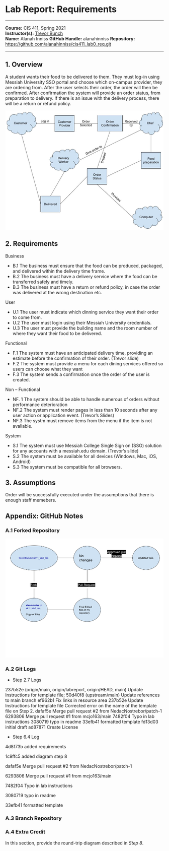 # Lab Report: Requirements
___
**Course:** CIS 411, Spring 2021  
**Instructor(s):** [Trevor Bunch](https://github.com/trevordbunch)  
**Name:** Alanah Inniss
**GitHub Handle:** alanahinniss
**Repository:** https://github.com/alanahinniss/cis411_lab0_req.git
___

## 1. Overview
A student wants their food to be delivered to them. They must log-in using Messiah University SSO portal and choose which on-campus provider, they are ordering from. After the user selects their order, the order will then be confirmed. After confirmation the system will provide an order status, from preparation to delivery. If there is an issue with the delivery process, there will be a return or refund policy. 

![](../assets/first%20graph.jpg)

## 2. Requirements
  
Business 

* B.1 The business must ensure that the food can be produced, packaged, and delivered within the delivery time frame.
* B.2 The business must have a delivery service where the food can be transferred safely and timely. 
* B.3 The business must have a return or refund policy, in case the order was delivered at the wrong destination etc. 

User

* U.1 The user must indicate which dinning service they want their order to come from. 
* U.2 The user must login using their Messiah University credentials. 
* U.3 The user must provide the building name and the room number of where they want their food to be delivered. 

Functional 

* F.1 The system must have an anticipated delivery time, providing an estimate before the confirmation of their order. (Trevor slide)
* F.2 The system must provide a menu for each dining services offered so users can choose what they want 
* F.3 The system sends a confirmation once the order of the user is created. 

Non – Functional 

* NF. 1 The system should be able to handle numerous of orders without performance deterioration 
* NF.2 The system must render pages in less than 10 seconds after any user action or application event. (Trevor’s Slides) 
* NF.3 The systm must remove items from the menu if the item is not avaliable.

System

* S.1 The system must use Messiah College Single Sign on (SSO) solution for any accounts with a messiah.edu domain. (Trevor’s slide)
* S.2 The system must be available for all devices (Windows, Mac, iOS, Android) 
* S.3 The system must be compatible for all browsers. 

## 3. Assumptions
Order will be successfully executed under the assumptions that there is enough staff memebers.  

## Appendix: GitHub Notes

### A.1 Forked Repository

![](chart%202-2.png)


### A.2 Git Logs

* Step 2.7 Logs

237b52e (origin/main, origin/labreport, origin/HEAD, main) Update Instructions for template file;
50d40f8 (upstream/main) Update references to main branch
ef962b1 Fix links in resource area
237b52e Update Instructions for template file  Corrected error on the name of the template file on Step 2.
dafaf5e Merge pull request #2 from NedacNostrebor/patch-1
6293806 Merge pull request #1 from mcjo163/main
7482f04 Typo in lab instructions 
3080719 typo in readme
33efb41 formatted template
fd13d03 initial draft
ad87871 Create License



* Step 6.4 Log

4d8f73b added requirements 

1c9ffc5 added diagram step 8

dafaf5e Merge pull request #2 from NedacNostrebor/patch-1

6293806 Merge pull request #1 from mcjo163/main

7482f04 Typo in lab instructions 

3080719 typo in readme

33efb41 formatted template

### A.3 Branch Repository


### A.4 Extra Credit
In this section, provide the round-trip diagram described in *Step 8*.